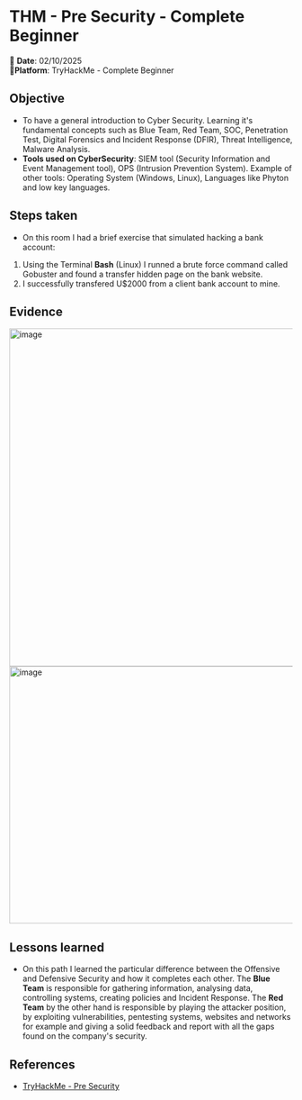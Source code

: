 # THM - Pre Security - Complete Beginner 
📅 **Date**: 02/10/2025  
🔗**Platform**: TryHackMe - Complete Beginner


## Objective
 * To have a general introduction to Cyber Security. Learning it's fundamental concepts such as Blue Team, Red Team, SOC, 
 Penetration Test, Digital Forensics and Incident Response (DFIR), Threat Intelligence, Malware Analysis.
 * **Tools used on CyberSecurity**: SIEM tool (Security Information and Event Management tool), OPS (Intrusion Prevention System). Example of other tools: Operating System (Windows, Linux), Languages like Phyton and low key languages.
 
## Steps taken
  *  On this room I had a brief exercise that simulated hacking a bank account:
  1. Using the Terminal **Bash** (Linux) I runned a brute force command called Gobuster and found a transfer hidden page on the bank website. 
  2. I successfully transfered U$2000 from a client bank account to mine.

## Evidence
 
 <img width="1364" height="600" alt="image" src="https://github.com/user-attachments/assets/153f5dd6-38a6-4eef-a53b-b543cea55fb4" />


<img width="1317" height="457" alt="image" src="https://github.com/user-attachments/assets/3eb47e39-e43d-4c35-ba74-c1877a292f72" />


## Lessons learned 
* On this path I learned the particular difference between the Offensive and Defensive Security and how it completes each other. The **Blue Team** is responsible for gathering information, analysing data, controlling systems, creating policies and Incident Response. 
  The **Red Team** by the other hand is responsible by playing the attacker position, by exploiting vulnerabilities, pentesting systems, websites and networks for example and giving a solid feedback and report with all the gaps found on the company's security.

## References 

* [TryHackMe - Pre Security](https://tryhackme.com/room/offensivesecurityintro)
